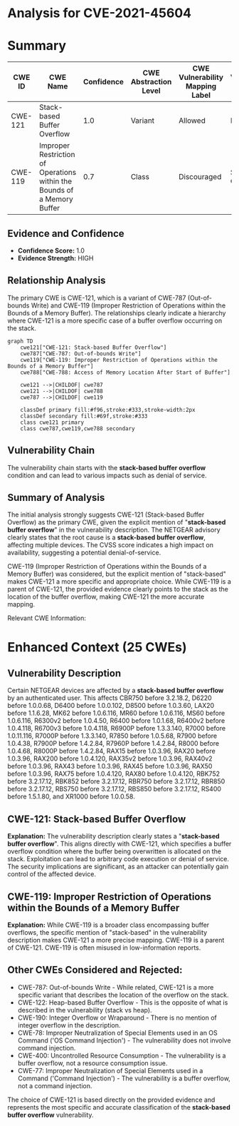 # Analysis for CVE-2021-45604

# Summary
| CWE ID | CWE Name | Confidence | CWE Abstraction Level | CWE Vulnerability Mapping Label | CWE-Vulnerability Mapping Notes |
|---|---|---|---|---|---|
| CWE-121 | Stack-based Buffer Overflow | 1.0 | Variant | Allowed | Primary CWE |
| CWE-119 | Improper Restriction of Operations within the Bounds of a Memory Buffer | 0.7 | Class | Discouraged | Secondary Candidate |

## Evidence and Confidence

*   **Confidence Score:** 1.0
*   **Evidence Strength:** HIGH

## Relationship Analysis
The primary CWE is CWE-121, which is a variant of CWE-787 (Out-of-bounds Write) and CWE-119 (Improper Restriction of Operations within the Bounds of a Memory Buffer). The relationships clearly indicate a hierarchy where CWE-121 is a more specific case of a buffer overflow occurring on the stack.

```mermaid
graph TD
    cwe121["CWE-121: Stack-based Buffer Overflow"]
    cwe787["CWE-787: Out-of-bounds Write"]
    cwe119["CWE-119: Improper Restriction of Operations within the Bounds of a Memory Buffer"]
    cwe788["CWE-788: Access of Memory Location After Start of Buffer"]
    
    cwe121 -->|CHILDOF| cwe787
    cwe121 -->|CHILDOF| cwe788
    cwe787 -->|CHILDOF| cwe119
    
    classDef primary fill:#f96,stroke:#333,stroke-width:2px
    classDef secondary fill:#69f,stroke:#333
    class cwe121 primary
    class cwe787,cwe119,cwe788 secondary
```

## Vulnerability Chain
The vulnerability chain starts with the **stack-based buffer overflow** condition and can lead to various impacts such as denial of service.

## Summary of Analysis
The initial analysis strongly suggests CWE-121 (Stack-based Buffer Overflow) as the primary CWE, given the explicit mention of "**stack-based buffer overflow**" in the vulnerability description. The NETGEAR advisory clearly states that the root cause is a **stack-based buffer overflow**, affecting multiple devices. The CVSS score indicates a high impact on availability, suggesting a potential denial-of-service.

CWE-119 (Improper Restriction of Operations within the Bounds of a Memory Buffer) was considered, but the explicit mention of "stack-based" makes CWE-121 a more specific and appropriate choice. While CWE-119 is a parent of CWE-121, the provided evidence clearly points to the stack as the location of the buffer overflow, making CWE-121 the more accurate mapping.

Relevant CWE Information:

# Enhanced Context (25 CWEs)

## Vulnerability Description
Certain NETGEAR devices are affected by a **stack-based buffer overflow** by an authenticated user. This affects CBR750 before 3.2.18.2, D6220 before 1.0.0.68, D6400 before 1.0.0.102, D8500 before 1.0.3.60, LAX20 before 1.1.6.28, MK62 before 1.0.6.116, MR60 before 1.0.6.116, MS60 before 1.0.6.116, R6300v2 before 1.0.4.50, R6400 before 1.0.1.68, R6400v2 before 1.0.4.118, R6700v3 before 1.0.4.118, R6900P before 1.3.3.140, R7000 before 1.0.11.116, R7000P before 1.3.3.140, R7850 before 1.0.5.68, R7900 before 1.0.4.38, R7900P before 1.4.2.84, R7960P before 1.4.2.84, R8000 before 1.0.4.68, R8000P before 1.4.2.84, RAX15 before 1.0.3.96, RAX20 before 1.0.3.96, RAX200 before 1.0.4.120, RAX35v2 before 1.0.3.96, RAX40v2 before 1.0.3.96, RAX43 before 1.0.3.96, RAX45 before 1.0.3.96, RAX50 before 1.0.3.96, RAX75 before 1.0.4.120, RAX80 before 1.0.4.120, RBK752 before 3.2.17.12, RBK852 before 3.2.17.12, RBR750 before 3.2.17.12, RBR850 before 3.2.17.12, RBS750 before 3.2.17.12, RBS850 before 3.2.17.12, RS400 before 1.5.1.80, and XR1000 before 1.0.0.58.

## CWE-121: Stack-based Buffer Overflow
**Explanation:** The vulnerability description clearly states a "**stack-based buffer overflow**". This aligns directly with CWE-121, which specifies a buffer overflow condition where the buffer being overwritten is allocated on the stack. Exploitation can lead to arbitrary code execution or denial of service. The security implications are significant, as an attacker can potentially gain control of the affected device.

## CWE-119: Improper Restriction of Operations within the Bounds of a Memory Buffer
**Explanation:** While CWE-119 is a broader class encompassing buffer overflows, the specific mention of "stack-based" in the vulnerability description makes CWE-121 a more precise mapping. CWE-119 is a parent of CWE-121. CWE-119 is often misused in low-information reports.

## Other CWEs Considered and Rejected:

*   CWE-787: Out-of-bounds Write - While related, CWE-121 is a more specific variant that describes the location of the overflow on the stack.
*   CWE-122: Heap-based Buffer Overflow - This is the opposite of what is described in the vulnerability (stack vs heap).
*   CWE-190: Integer Overflow or Wraparound - There is no mention of integer overflow in the description.
*   CWE-78: Improper Neutralization of Special Elements used in an OS Command ('OS Command Injection') - The vulnerability does not involve command injection.
*   CWE-400: Uncontrolled Resource Consumption - The vulnerability is a buffer overflow, not a resource consumption issue.
*   CWE-77: Improper Neutralization of Special Elements used in a Command ('Command Injection') - The vulnerability is a buffer overflow, not a command injection.

The choice of CWE-121 is based directly on the provided evidence and represents the most specific and accurate classification of the **stack-based buffer overflow** vulnerability.